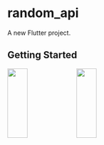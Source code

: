 # random_api

A new Flutter project.

## Getting Started

<p>
<img src="https://github.com/khushipatel0147/random_api/assets/119857263/58ae12a0-5942-4bcf-bdf6-47fd8fbb77c1" height="20%" width="30%" >
<img src="https://github.com/khushipatel0147/random_api/assets/119857263/8c0429af-ddbd-4ede-8d33-828879442487" height="20%" width="30%" >
</p>


